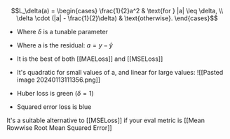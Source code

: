 $$L_\delta(a) = 
\begin{cases} 
\frac{1}{2}a^2 & \text{for } |a| \leq \delta, \\
\delta \cdot (|a| - \frac{1}{2}\delta) & \text{otherwise}.
\end{cases}$$
- Where $\delta$ is a tunable parameter
- Where a is the residual: $a = y - \hat{y}$


- It is the best of both [[MAELoss]] and [[MSELoss]]
- It's quadratic for small values of a, and linear for large values:
![[Pasted image 20240113111356.png]]
- Huber loss is green ($\delta=1$)
- Squared error loss is blue

It's a suitable alternative to [[MSELoss]] if your eval metric is [[Mean Rowwise Root Mean Squared Error]]